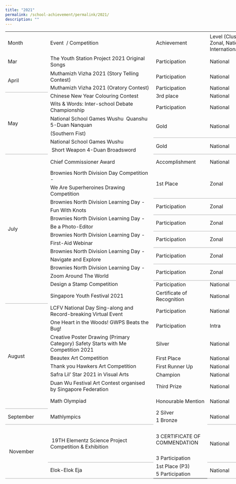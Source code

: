 ```yaml
---
title: "2021"
permalink: /school-achievement/permalink/2021/
description: ""
---
```

<table border="0" cellpadding="0" cellspacing="0" width="784" style="border-collapse:
 collapse;width:589pt;outline: 0px;font-variant-ligatures: normal;font-variant-caps: normal;
 orphans: 2;widows: 2;-webkit-text-stroke-width: 0px;text-decoration-thickness: initial;
 text-decoration-style: initial;text-decoration-color: initial"><colgroup><col width="127" style="mso-width-source:userset;mso-width-alt:4421;width:95pt"> <col width="365" style="mso-width-source:userset;mso-width-alt:12730;width:274pt"> <col width="158" style="mso-width-source:userset;mso-width-alt:5515;width:119pt"> <col width="134" style="mso-width-source:userset;mso-width-alt:4677;width:101pt"></colgroup><tbody><tr height="71" style="height:53.0pt;outline: 0px;margin-right:0px;padding-bottom:
  0px;padding-top:0px"><td height="71" class="xl65" width="127" style="height:53.0pt;width:95pt;
  outline: 0px;margin-right:0px;padding-bottom:2px;padding-top:2px">Month</td><td class="xl65" width="365" style="border-left:none;width:274pt;outline: 0px;
  margin-right:0px;padding-bottom:2px;padding-top:2px">Event&nbsp; / Competition&nbsp;</td><td class="xl65" width="158" style="border-left:none;width:119pt;outline: 0px;
  margin-right:0px;padding-bottom:2px;padding-top:2px">Achievement</td><td class="xl65" width="134" style="border-left:none;width:101pt;outline: 0px;
  margin-right:0px;padding-bottom:2px;padding-top:2px">Level (Cluster, Zonal, National, International)</td></tr><tr height="47" style="height:35.5pt;outline: 0px;margin-right:0px;padding-bottom:
  0px;padding-top:0px"><td height="47" class="xl65" width="127" style="height:35.5pt;border-top:none;
  width:95pt;outline: 0px;margin-right:0px;padding-bottom:2px;padding-top:2px">Mar</td><td class="xl65" width="365" style="border-top:none;border-left:none;width:274pt;
  outline: 0px;margin-right:0px;padding-bottom:2px;padding-top:2px">The Youth Station Project 2021 Original Songs&nbsp;</td><td class="xl65" width="158" style="border-top:none;border-left:none;width:119pt;
  outline: 0px;margin-right:0px;padding-bottom:2px;padding-top:2px">Participation</td><td class="xl65" width="134" style="border-top:none;border-left:none;width:101pt;
  outline: 0px;margin-right:0px;padding-bottom:2px;padding-top:2px">National</td></tr><tr height="47" style="height:35.5pt;outline: 0px;margin-right:0px;padding-bottom:
  0px;padding-top:0px"><td rowspan="2" height="71" class="xl66" width="127" style="border-bottom:1.0pt solid #AAAAAA;
  height:53.5pt;border-top:none;width:95pt;outline: 0px;margin-right:0px;
  padding-bottom:2px;padding-top:2px">April</td><td class="xl65" width="365" style="border-top:none;border-left:none;width:274pt;
  outline: 0px;margin-right:0px;padding-bottom:2px;padding-top:2px">Muthamizh Vizha 2021 (Story Telling Contest)</td><td class="xl65" width="158" style="border-top:none;border-left:none;width:119pt;
  outline: 0px;margin-right:0px;padding-bottom:2px;padding-top:2px">Participation</td><td class="xl65" width="134" style="border-top:none;border-left:none;width:101pt;
  outline: 0px;margin-right:0px;padding-bottom:2px;padding-top:2px">National</td></tr><tr height="24" style="height:18.0pt"><td height="24" class="xl65" width="365" style="height:18.0pt;border-top:none;
  border-left:none;width:274pt">Muthamizh Vizha 2021 (Oratory Contest)</td><td class="xl65" width="158" style="border-top:none;border-left:none;width:119pt;
  outline: 0px;margin-right:0px;padding-bottom:2px;padding-top:2px">Participation</td><td class="xl65" width="134" style="border-top:none;border-left:none;width:101pt;
  outline: 0px;margin-right:0px;padding-bottom:2px;padding-top:2px">National</td></tr><tr height="24" style="height:18.0pt;outline: 0px;margin-right:0px;padding-bottom:
  0px;padding-top:0px"><td rowspan="6" height="190" class="xl66" width="127" style="border-bottom:1.0pt solid #AAAAAA;
  height:143.0pt;border-top:none;width:95pt;outline: 0px;margin-right:0px;
  padding-bottom:2px;padding-top:2px">May</td><td class="xl65" width="365" style="border-top:none;border-left:none;width:274pt;
  outline: 0px;margin-right:0px;padding-bottom:2px;padding-top:2px">Chinese New Year Colouring Contest</td><td class="xl65" width="158" style="border-top:none;border-left:none;width:119pt;
  outline: 0px;margin-right:0px;padding-bottom:2px;padding-top:2px">3rd place</td><td class="xl65" width="134" style="border-top:none;border-left:none;width:101pt;
  outline: 0px;margin-right:0px;padding-bottom:2px;padding-top:2px">National</td></tr><tr height="47" style="height:35.5pt"><td height="47" class="xl65" width="365" style="height:35.5pt;border-top:none;
  border-left:none;width:274pt">Wits &amp; Words: Inter-school Debate Championship</td><td class="xl65" width="158" style="border-top:none;border-left:none;width:119pt;
  outline: 0px;margin-right:0px;padding-bottom:2px;padding-top:2px">Participation</td><td class="xl65" width="134" style="border-top:none;border-left:none;width:101pt;
  outline: 0px;margin-right:0px;padding-bottom:2px;padding-top:2px">National</td></tr><tr height="47" style="height:35.5pt"><td height="47" class="xl65" width="365" style="height:35.5pt;border-top:none;
  border-left:none;width:274pt">National School Games Wushu&nbsp; Quanshu 5-Duan Nanquan</td><td rowspan="2" class="xl66" width="158" style="border-bottom:1.0pt solid #AAAAAA;
  border-top:none;width:119pt;outline: 0px;margin-right:0px;padding-bottom:
  2px;padding-top:2px">Gold</td><td rowspan="2" class="xl66" width="134" style="border-bottom:1.0pt solid #AAAAAA;
  border-top:none;width:101pt;outline: 0px;margin-right:0px;padding-bottom:
  2px;padding-top:2px">National</td></tr><tr height="24" style="height:18.0pt"><td height="24" class="xl65" width="365" style="height:18.0pt;border-top:none;
  border-left:none;width:274pt">(Southern Fist)</td></tr><tr height="24" style="height:18.0pt"><td height="24" class="xl65" width="365" style="height:18.0pt;border-top:none;
  border-left:none;width:274pt">National School Games Wushu</td><td rowspan="2" class="xl66" width="158" style="border-bottom:1.0pt solid #AAAAAA;
  border-top:none;width:119pt;outline: 0px;margin-right:0px;padding-bottom:
  2px;padding-top:2px">Gold</td><td rowspan="2" class="xl66" width="134" style="border-bottom:1.0pt solid #AAAAAA;
  border-top:none;width:101pt;outline: 0px;margin-right:0px;padding-bottom:
  2px;padding-top:2px">National</td></tr><tr height="24" style="height:18.0pt"><td height="24" class="xl65" width="365" style="height:18.0pt;border-top:none;
  border-left:none;width:274pt">&nbsp;Short Weapon 4-Duan Broadsword</td></tr><tr height="47" style="height:35.5pt;outline: 0px;margin-right:0px;padding-bottom:
  0px;padding-top:0px"><td rowspan="15" height="406" class="xl66" width="127" style="border-bottom:1.0pt solid #AAAAAA;
  height:305.0pt;border-top:none;width:95pt;outline: 0px;margin-right:0px;
  padding-bottom:2px;padding-top:2px">July</td><td class="xl65" width="365" style="border-top:none;border-left:none;width:274pt;
  outline: 0px;margin-right:0px;padding-bottom:2px;padding-top:2px">Chief Commissioner Award&nbsp;</td><td class="xl65" width="158" style="border-top:none;border-left:none;width:119pt;
  outline: 0px;margin-right:0px;padding-bottom:2px;padding-top:2px">Accomplishment&nbsp;</td><td class="xl65" width="134" style="border-top:none;border-left:none;width:101pt;
  outline: 0px;margin-right:0px;padding-bottom:2px;padding-top:2px">National</td></tr><tr height="24" style="height:18.0pt"><td height="24" class="xl65" width="365" style="height:18.0pt;border-top:none;
  border-left:none;width:274pt">Brownies North Division Day Competition -</td><td rowspan="2" class="xl66" width="158" style="border-bottom:1.0pt solid #AAAAAA;
  border-top:none;width:119pt;outline: 0px;margin-right:0px;padding-bottom:
  2px;padding-top:2px">1st Place</td><td rowspan="2" class="xl66" width="134" style="border-bottom:1.0pt solid #AAAAAA;
  border-top:none;width:101pt;outline: 0px;margin-right:0px;padding-bottom:
  2px;padding-top:2px">Zonal</td></tr><tr height="24" style="height:18.0pt"><td height="24" class="xl65" width="365" style="height:18.0pt;border-top:none;
  border-left:none;width:274pt">We Are Superheroines Drawing Competition</td></tr><tr height="24" style="height:18.0pt"><td height="24" class="xl65" width="365" style="height:18.0pt;border-top:none;
  border-left:none;width:274pt">Brownies North Division Learning Day -</td><td rowspan="2" class="xl66" width="158" style="border-bottom:1.0pt solid #AAAAAA;
  border-top:none;width:119pt;outline: 0px;margin-right:0px;padding-bottom:
  2px;padding-top:2px">Participation</td><td rowspan="2" class="xl66" width="134" style="border-bottom:1.0pt solid #AAAAAA;
  border-top:none;width:101pt;outline: 0px;margin-right:0px;padding-bottom:
  2px;padding-top:2px">Zonal</td></tr><tr height="24" style="height:18.0pt"><td height="24" class="xl65" width="365" style="height:18.0pt;border-top:none;
  border-left:none;width:274pt">Fun With Knots</td></tr><tr height="24" style="height:18.0pt"><td height="24" class="xl65" width="365" style="height:18.0pt;border-top:none;
  border-left:none;width:274pt">Brownies North Division Learning Day -</td><td rowspan="2" class="xl66" width="158" style="border-bottom:1.0pt solid #AAAAAA;
  border-top:none;width:119pt;outline: 0px;margin-right:0px;padding-bottom:
  2px;padding-top:2px">Participation</td><td rowspan="2" class="xl66" width="134" style="border-bottom:1.0pt solid #AAAAAA;
  border-top:none;width:101pt;outline: 0px;margin-right:0px;padding-bottom:
  2px;padding-top:2px">Zonal</td></tr><tr height="24" style="height:18.0pt"><td height="24" class="xl65" width="365" style="height:18.0pt;border-top:none;
  border-left:none;width:274pt">Be a Photo-Editor</td></tr><tr height="24" style="height:18.0pt"><td height="24" class="xl65" width="365" style="height:18.0pt;border-top:none;
  border-left:none;width:274pt">Brownies North Division Learning Day -</td><td rowspan="2" class="xl66" width="158" style="border-bottom:1.0pt solid #AAAAAA;
  border-top:none;width:119pt;outline: 0px;margin-right:0px;padding-bottom:
  2px;padding-top:2px">Participation</td><td rowspan="2" class="xl66" width="134" style="border-bottom:1.0pt solid #AAAAAA;
  border-top:none;width:101pt;outline: 0px;margin-right:0px;padding-bottom:
  2px;padding-top:2px">Zonal</td></tr><tr height="24" style="height:18.0pt"><td height="24" class="xl65" width="365" style="height:18.0pt;border-top:none;
  border-left:none;width:274pt">First-Aid Webinar</td></tr><tr height="24" style="height:18.0pt"><td height="24" class="xl65" width="365" style="height:18.0pt;border-top:none;
  border-left:none;width:274pt">Brownies North Division Learning Day -</td><td rowspan="2" class="xl66" width="158" style="border-bottom:1.0pt solid #AAAAAA;
  border-top:none;width:119pt;outline: 0px;margin-right:0px;padding-bottom:
  2px;padding-top:2px">Participation</td><td rowspan="2" class="xl66" width="134" style="border-bottom:1.0pt solid #AAAAAA;
  border-top:none;width:101pt;outline: 0px;margin-right:0px;padding-bottom:
  2px;padding-top:2px">Zonal</td></tr><tr height="24" style="height:18.0pt"><td height="24" class="xl65" width="365" style="height:18.0pt;border-top:none;
  border-left:none;width:274pt">Navigate and Explore</td></tr><tr height="24" style="height:18.0pt"><td height="24" class="xl65" width="365" style="height:18.0pt;border-top:none;
  border-left:none;width:274pt">Brownies North Division Learning Day -</td><td rowspan="2" class="xl66" width="158" style="border-bottom:1.0pt solid #AAAAAA;
  border-top:none;width:119pt;outline: 0px;margin-right:0px;padding-bottom:
  2px;padding-top:2px">Participation</td><td rowspan="2" class="xl66" width="134" style="border-bottom:1.0pt solid #AAAAAA;
  border-top:none;width:101pt;outline: 0px;margin-right:0px;padding-bottom:
  2px;padding-top:2px">Zonal</td></tr><tr height="24" style="height:18.0pt"><td height="24" class="xl65" width="365" style="height:18.0pt;border-top:none;
  border-left:none;width:274pt">Zoom Around The World</td></tr><tr height="24" style="height:18.0pt"><td height="24" class="xl65" width="365" style="height:18.0pt;border-top:none;
  border-left:none;width:274pt">Design a Stamp Competition&nbsp;</td><td class="xl65" width="158" style="border-top:none;border-left:none;width:119pt;
  outline: 0px;margin-right:0px;padding-bottom:2px;padding-top:2px">Participation</td><td class="xl65" width="134" style="border-top:none;border-left:none;width:101pt;
  outline: 0px;margin-right:0px;padding-bottom:2px;padding-top:2px">National</td></tr><tr height="47" style="height:35.5pt"><td height="47" class="xl65" width="365" style="height:35.5pt;border-top:none;
  border-left:none;width:274pt">Singapore Youth Festival 2021</td><td class="xl65" width="158" style="border-top:none;border-left:none;width:119pt;
  outline: 0px;margin-right:0px;padding-bottom:2px;padding-top:2px">Certificate of Recognition</td><td class="xl65" width="134" style="border-top:none;border-left:none;width:101pt;
  outline: 0px;margin-right:0px;padding-bottom:2px;padding-top:2px">National</td></tr><tr height="47" style="height:35.5pt;outline: 0px;margin-right:0px;padding-bottom:
  0px;padding-top:0px"><td rowspan="8" height="307" class="xl66" width="127" style="border-bottom:1.0pt solid #AAAAAA;
  height:231.5pt;border-top:none;width:95pt;outline: 0px;margin-right:0px;
  padding-bottom:2px;padding-top:2px">August</td><td class="xl65" width="365" style="border-top:none;border-left:none;width:274pt;
  outline: 0px;margin-right:0px;padding-bottom:2px;padding-top:2px">LCFV National Day Sing-along and Record-breaking Virtual Event&nbsp;</td><td class="xl65" width="158" style="border-top:none;border-left:none;width:119pt;
  outline: 0px;margin-right:0px;padding-bottom:2px;padding-top:2px">Participation</td><td class="xl65" width="134" style="border-top:none;border-left:none;width:101pt;
  outline: 0px;margin-right:0px;padding-bottom:2px;padding-top:2px">National</td></tr><tr height="47" style="height:35.5pt"><td height="47" class="xl65" width="365" style="height:35.5pt;border-top:none;
  border-left:none;width:274pt">One Heart in the Woods! GWPS Beats the Bug!&nbsp;</td><td class="xl65" width="158" style="border-top:none;border-left:none;width:119pt;
  outline: 0px;margin-right:0px;padding-bottom:2px;padding-top:2px">Participation</td><td class="xl65" width="134" style="border-top:none;border-left:none;width:101pt;
  outline: 0px;margin-right:0px;padding-bottom:2px;padding-top:2px">Intra</td></tr><tr height="47" style="height:35.5pt"><td height="47" class="xl65" width="365" style="height:35.5pt;border-top:none;
  border-left:none;width:274pt">Creative Poster Drawing (Primary Category) Safety Starts with Me Competition 2021</td><td class="xl65" width="158" style="border-top:none;border-left:none;width:119pt;
  outline: 0px;margin-right:0px;padding-bottom:2px;padding-top:2px">Silver</td><td class="xl65" width="134" style="border-top:none;border-left:none;width:101pt;
  outline: 0px;margin-right:0px;padding-bottom:2px;padding-top:2px">National</td></tr><tr height="24" style="height:18.0pt"><td height="24" class="xl65" width="365" style="height:18.0pt;border-top:none;
  border-left:none;width:274pt">Beautex Art Competition&nbsp;</td><td class="xl65" width="158" style="border-top:none;border-left:none;width:119pt;
  outline: 0px;margin-right:0px;padding-bottom:2px;padding-top:2px">First Place</td><td class="xl65" width="134" style="border-top:none;border-left:none;width:101pt;
  outline: 0px;margin-right:0px;padding-bottom:2px;padding-top:2px">National</td></tr><tr height="24" style="height:18.0pt"><td height="24" class="xl65" width="365" style="height:18.0pt;border-top:none;
  border-left:none;width:274pt">Thank you Hawkers Art Competition&nbsp;</td><td class="xl65" width="158" style="border-top:none;border-left:none;width:119pt;
  outline: 0px;margin-right:0px;padding-bottom:2px;padding-top:2px">First Runner Up</td><td class="xl65" width="134" style="border-top:none;border-left:none;width:101pt;
  outline: 0px;margin-right:0px;padding-bottom:2px;padding-top:2px">National</td></tr><tr height="24" style="height:18.0pt"><td height="24" class="xl65" width="365" style="height:18.0pt;border-top:none;
  border-left:none;width:274pt">Safra Lil’ Star 2021 in Visual Arts&nbsp;</td><td class="xl65" width="158" style="border-top:none;border-left:none;width:119pt;
  outline: 0px;margin-right:0px;padding-bottom:2px;padding-top:2px">Champion</td><td class="xl65" width="134" style="border-top:none;border-left:none;width:101pt;
  outline: 0px;margin-right:0px;padding-bottom:2px;padding-top:2px">National</td></tr><tr height="47" style="height:35.5pt"><td height="47" class="xl65" width="365" style="height:35.5pt;border-top:none;
  border-left:none;width:274pt">Duan Wu Festival Art Contest organised by Singapore Federation&nbsp;</td><td class="xl65" width="158" style="border-top:none;border-left:none;width:119pt;
  outline: 0px;margin-right:0px;padding-bottom:2px;padding-top:2px">Third Prize</td><td class="xl65" width="134" style="border-top:none;border-left:none;width:101pt;
  outline: 0px;margin-right:0px;padding-bottom:2px;padding-top:2px">National</td></tr><tr height="47" style="height:35.5pt"><td height="47" class="xl65" width="365" style="height:35.5pt;border-top:none;
  border-left:none;width:274pt">Math Olympiad</td><td class="xl65" width="158" style="border-top:none;border-left:none;width:119pt;
  outline: 0px;margin-right:0px;padding-bottom:2px;padding-top:2px">Honourable Mention</td><td class="xl65" width="134" style="border-top:none;border-left:none;width:101pt;
  outline: 0px;margin-right:0px;padding-bottom:2px;padding-top:2px">National</td></tr><tr height="24" style="height:18.0pt;outline: 0px;margin-right:0px;padding-bottom:
  0px;padding-top:0px"><td rowspan="2" height="48" class="xl66" width="127" style="border-bottom:1.0pt solid #AAAAAA;
  height:36.0pt;border-top:none;width:95pt;outline: 0px;margin-right:0px;
  padding-bottom:2px;padding-top:2px">September</td><td rowspan="2" class="xl66" width="365" style="border-bottom:1.0pt solid #AAAAAA;
  border-top:none;width:274pt;outline: 0px;margin-right:0px;padding-bottom:
  2px;padding-top:2px">Mathlympics</td><td class="xl65" width="158" style="border-top:none;border-left:none;width:119pt;
  outline: 0px;margin-right:0px;padding-bottom:2px;padding-top:2px">2 Silver</td><td rowspan="2" class="xl66" width="134" style="border-bottom:1.0pt solid #AAAAAA;
  border-top:none;width:101pt;outline: 0px;margin-right:0px;padding-bottom:
  2px;padding-top:2px">National</td></tr><tr height="24" style="height:18.0pt"><td height="24" class="xl65" width="158" style="height:18.0pt;border-top:none;
  border-left:none;width:119pt">1 Bronze</td></tr><tr height="94" style="height:70.5pt;outline: 0px;margin-right:0px;padding-bottom:
  0px;padding-top:0px"><td rowspan="4" height="166" class="xl66" width="127" style="border-bottom:1.0pt solid #AAAAAA;
  height:124.5pt;border-top:none;width:95pt;outline: 0px;margin-right:0px;
  padding-bottom:2px;padding-top:2px">&nbsp;November</td><td rowspan="2" class="xl66" width="365" style="border-bottom:1.0pt solid #AAAAAA;
  border-top:none;width:274pt;outline: 0px;margin-right:0px;padding-bottom:
  2px;padding-top:2px">&nbsp;19TH Elementz Science Project Competition &amp; Exhibition</td><td class="xl65" width="158" style="border-top:none;border-left:none;width:119pt;
  outline: 0px;margin-right:0px;padding-bottom:2px;padding-top:2px">3 CERTIFICATE OF COMMENDATION&nbsp;</td><td rowspan="2" class="xl66" width="134" style="border-bottom:1.0pt solid #AAAAAA;
  border-top:none;width:101pt;outline: 0px;margin-right:0px;padding-bottom:
  2px;padding-top:2px">National&nbsp;</td></tr><tr height="24" style="height:18.0pt"><td height="24" class="xl65" width="158" style="height:18.0pt;border-top:none;
  border-left:none;width:119pt">3 Participation</td></tr><tr height="24" style="height:18.0pt"><td rowspan="2" height="48" class="xl66" width="365" style="border-bottom:1.0pt solid #AAAAAA;
  height:36.0pt;border-top:none;width:274pt">Elok-Elok Eja&nbsp;</td><td class="xl65" width="158" style="border-top:none;border-left:none;width:119pt;
  outline: 0px;margin-right:0px;padding-bottom:2px;padding-top:2px">1st Place (P3)</td><td rowspan="2" class="xl66" width="134" style="border-bottom:1.0pt solid #AAAAAA;
  border-top:none;width:101pt;outline: 0px;margin-right:0px;padding-bottom:
  2px;padding-top:2px">National&nbsp;</td></tr><tr height="24" style="height:18.0pt"><td height="24" class="xl65" width="158" style="height:18.0pt;border-top:none;
  border-left:none;width:119pt">5 Participation&nbsp;</td></tr></tbody></table>